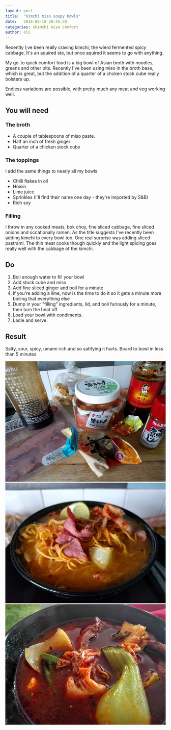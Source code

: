 ```yaml
---
layout: post
title:  "Kimchi miso soupy bowls"
date:   2016-08-18 20:45:30
categories: skimchi miso comfort
author: oli
---
```


Recently I;ve been really craving kimchi, the wierd fermented spicy cabbage.  It's an aquired ste, but once aquired it seems to go with anything.  

My go-to quick comfort food is a big bowl of Asian broth with noodles, greens and other bits.  Recently I've been using miso in the broth base, which is great, but the addition of a quarter of a chcken stock cube really bolsters up.  

Endless variations are possible,  with pretty much any meat and veg working well.


## You will need

### The broth

* A couple of tablespoons of miso paste.
* Half an inch of fresh ginger
* Quarter of a chicken stock cube

### The toppings

I add the same things to nearly all my bowls

* Chilli flakes in oil
* Hoisin
* Lime juice
* Sprinkles (I'll find their name one day - they're imported by S&B)
* Rich soy

### Filling

I throw in any cooked meats, bok choy, fine sliced cabbage, fine sliced onions and occationally ramen.  As the title suggests I've recently been adding kimchi to every bowl too.  One real surprise was adding sliced pastrami.  The thin meat cooks though quickly and the light spicing goes really well with the cabbage of the kimchi.

## Do

1. Boil enough water to fill your bowl
2. Add stock cube and miso
4. Add fine sliced ginger and boil for a minute
5. If you're adding a lime, now is the time to do it so it gets a minute more boiling that everything else
6. Dump in your "filling" ingrediants, lid, and boil furiously for a minute, then turn the heat off
7. Load your bowl with condiments.
8. Ladle and serve.


## Result

Salty, sour, spicy, umami rich and so satifying it hurts.  Board to bowl in less than 5 minutes

![Ingrediants](/images/kimchi-00.jpg)
![Pastrami and kimchi](/images/kimchi-01.jpg)
![BBQ beef and kimchi](/images/kimchi-02.jpg)

